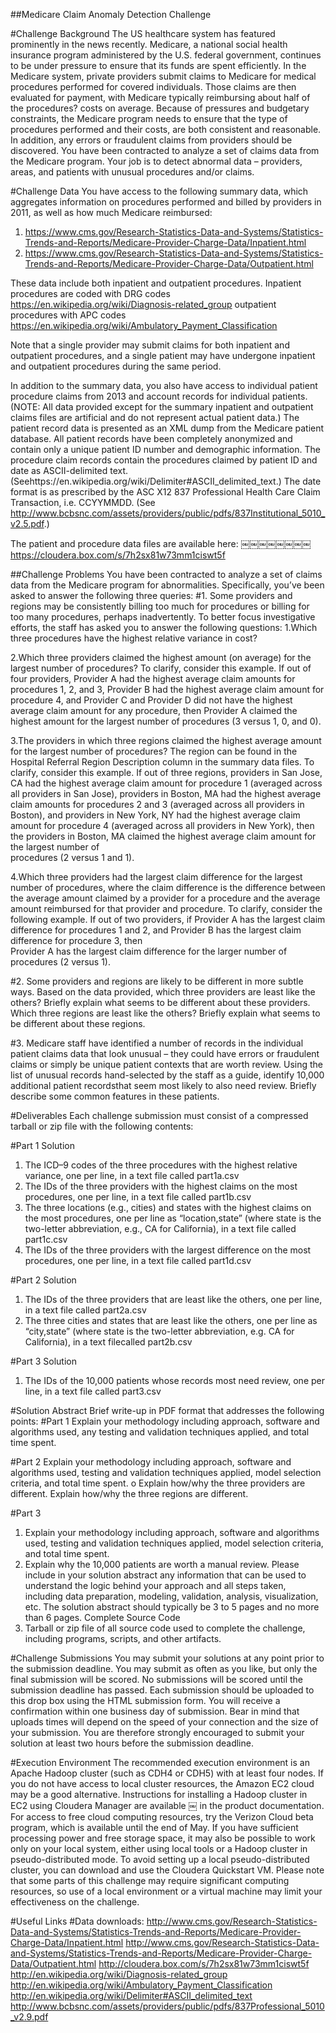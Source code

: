 ##Medicare Claim Anomaly Detection Challenge

#Challenge Background
The US healthcare system has featured prominently in the news recently. Medicare, a national social health insurance program administered by the U.S. federal government, continues to be under pressure to ensure that its funds are spent efficiently. In the Medicare system, private providers submit claims to Medicare for medical procedures performed for covered individuals. Those claims are then evaluated for payment, with Medicare typically reimbursing about half of the procedures? costs on average. Because of pressures and budgetary constraints, the Medicare program needs to ensure that the type of procedures performed and their costs, are both consistent and reasonable. In addition, any errors or fraudulent claims from providers should be discovered.
You have been contracted to analyze a set of claims data from the Medicare program. Your job is to detect abnormal data – providers, areas, and patients with unusual procedures and/or claims.

#Challenge Data
You have access to the following summary data, which aggregates information on procedures performed and billed by providers in 2011, as well as how much Medicare reimbursed:
  1. https://www.cms.gov/Research-Statistics-Data-and-Systems/Statistics-Trends-and-Reports/Medicare-Provider-Charge-Data/Inpatient.html
  2. https://www.cms.gov/Research-Statistics-Data-and-Systems/Statistics-Trends-and-Reports/Medicare-Provider-Charge-Data/Outpatient.html

These data include both inpatient and outpatient procedures. 
  Inpatient procedures are coded with DRG codes 
  https://en.wikipedia.org/wiki/Diagnosis-related_group
outpatient procedures with APC codes
  https://en.wikipedia.org/wiki/Ambulatory_Payment_Classification

Note that a single provider may submit claims for both inpatient and outpatient procedures, and a single patient may have undergone inpatient and outpatient procedures during the same period.

In addition to the summary data, you also have access to individual patient procedure claims from 2013 and account records for individual patients. (NOTE: All data provided except for the summary inpatient and outpatient claims files are artificial and do not represent actual patient data.) The patient record data is presented as an XML dump from the Medicare patient database. All patient records have been completely anonymized and contain only a unique patient ID number and demographic information. The procedure claim records contain the procedures claimed by patient ID and date as ASCII-delimited text. (Seehttps://en.wikipedia.org/wiki/Delimiter#ASCII_delimited_text.) The date format is as prescribed by the ASC X12 837 Professional Health Care Claim Transaction, i.e. CCYYMMDD.
(See http://www.bcbsnc.com/assets/providers/public/pdfs/837Institutional_5010_v2.5.pdf.) 

The patient and procedure data files are available here:
￼￼￼￼￼￼￼￼https://cloudera.box.com/s/7h2sx81w73mm1ciswt5f 

##Challenge Problems
You have been contracted to analyze a set of claims data from the Medicare program for abnormalities. Specifically, you’ve been asked to answer the following three queries:
#1. Some providers and regions may be consistently billing too much for procedures or billing for too many procedures, perhaps inadvertently. To better focus investigative efforts, the staff has asked you to answer the following questions:
  1.Which three procedures have the highest relative variance in cost?

  2.Which three providers claimed the highest amount (on average) for the largest number of procedures?
    To clarify, consider this example. If out of four providers, Provider A had the highest average claim amounts       for procedures 1, 2, and 3, Provider B had the highest average claim amount for procedure 4, and Provider C and     Provider D did not have the highest average claim amount for any procedure, then Provider A claimed the highest     amount for the largest number of procedures (3 versus 1, 0, and 0).
    
  3.The providers in which three regions claimed the highest average amount for the largest number of procedures? 
    The region can be found in the Hospital Referral Region Description column in the summary data files.
    To clarify, consider this example. If out of three regions, providers in San Jose, CA had the highest average       claim amount for procedure 1 (averaged across all providers in San Jose), providers in Boston, MA had the           highest average claim amounts for procedures 2 and 3 (averaged across all providers in Boston), and providers       in New York, NY had the highest average claim amount for procedure 4 (averaged across all providers in New          York), then the providers in Boston, MA claimed the highest average claim amount for the largest number of  
    procedures (2 versus 1 and 1).
    
  4.Which three providers had the largest claim difference for the largest number of procedures, where the claim        difference is the difference between the average amount claimed by a provider for a procedure and the average       amount reimbursed for that provider and procedure.
    To clarify, consider the following example. If out of two providers, if Provider A has the largest claim  
    difference for procedures 1 and 2, and Provider B has the largest claim difference for procedure 3, then    
    Provider A has the largest claim difference for the larger number of procedures (2 versus 1).

#2. Some providers and regions are likely to be different in more subtle ways. Based on the data provided, which three providers are least like the others? Briefly explain what seems to be different about these providers. Which three regions are least like the others? Briefly explain what seems to be different about these regions.

#3. Medicare staff have identified a number of records in the individual patient claims data that look unusual – they could have errors or fraudulent claims or simply be unique patient contexts that are worth review. Using the list of unusual records hand-selected by the staff as a guide, identify 10,000 additional patient recordsthat seem most likely to also need review. Briefly describe some common features in these patients.

#Deliverables
Each challenge submission must consist of a compressed tarball or zip file with the following contents:

#Part 1 Solution
1. The ICD–9 codes of the three procedures with the highest relative variance, one per line, in a text file called part1a.csv
2. The IDs of the three providers with the highest claims on the most procedures, one per line, in a text file called part1b.csv
3. The three locations (e.g., cities) and states with the highest claims on the most procedures, one per line as “location,state” (where state is the two-letter abbreviation, e.g., CA for California), in a text file called part1c.csv
4. The IDs of the three providers with the largest difference on the most procedures, one per line, in a text file called part1d.csv

#Part 2 Solution
1. The IDs of the three providers that are least like the others, one per line, in a text file called part2a.csv
2. The three cities and states that are least like the others, one per line as “city,state” (where state is the two-letter abbreviation, e.g. CA for California), in a text filecalled part2b.csv

#Part 3 Solution
1. The IDs of the 10,000 patients whose records most need review, one per line, in a text file called part3.csv


#Solution Abstract
Brief write-up in PDF format that addresses the following points: 
#Part 1
Explain your methodology including approach, software and algorithms used, any testing and validation techniques applied, and total time spent.

#Part 2
Explain your methodology including approach, software and algorithms used, testing and validation techniques applied, model selection criteria, and total time spent. o Explain how/why the three providers are different. Explain how/why the three regions are different.

#Part 3
1. Explain your methodology including approach, software and algorithms used, testing and validation techniques applied, model selection criteria, and total time spent.
2. Explain why the 10,000 patients are worth a manual review.
Please include in your solution abstract any information that can be used to understand the logic behind your approach and all steps taken, including data preparation, modeling, validation, analysis, visualization, etc. The solution abstract should typically be 3 to 5 pages and no more than 6 pages.
Complete Source Code
3. Tarball or zip file of all source code used to complete the challenge, including programs, scripts, and other artifacts.

#Challenge Submissions
You may submit your solutions at any point prior to the submission deadline. You may submit as often as you like, but only the final submission will be scored. No submissions will be scored until the submission deadline has passed.
Each submission should be uploaded to this drop box using the HTML submission form. You will receive a confirmation within one business day of submission.
Bear in mind that uploads times will depend on the speed of your connection and the size of your submission. You are therefore strongly encouraged to submit your solution at least two hours before the submission deadline.


#Execution Environment
The recommended execution environment is an Apache Hadoop cluster (such as CDH4 or CDH5) with at least four nodes. If you do not have access to local cluster resources, the Amazon EC2 cloud may be a good alternative. Instructions for installing a Hadoop cluster in EC2 using Cloudera Manager are available
￼
in the product documentation. For access to free cloud computing resources, try the Verizon Cloud beta program, which is available until the end of May.
If you have sufficient processing power and free storage space, it may also be possible to work only on your local system, either using local tools or a Hadoop cluster in pseudo-distributed mode. To avoid setting up a local pseudo-distributed cluster, you can download and use the Cloudera Quickstart VM. Please note that some parts of this challenge may require significant computing resources, so use of a local environment or a virtual machine may limit your effectiveness on the challenge.

#Useful Links
#Data downloads:
http://www.cms.gov/Research-Statistics-Data-and-Systems/Statistics-Trends-and-Reports/Medicare-Provider-Charge-Data/Inpatient.html
http://www.cms.gov/Research-Statistics-Data-and-Systems/Statistics-Trends-and-Reports/Medicare-Provider-Charge-Data/Outpatient.html
http://cloudera.box.com/s/7h2sx81w73mm1ciswt5f
http://en.wikipedia.org/wiki/Diagnosis-related_group
http://en.wikipedia.org/wiki/Ambulatory_Payment_Classification
http://en.wikipedia.org/wiki/Delimiter#ASCII_delimited_text
http://www.bcbsnc.com/assets/providers/public/pdfs/837Professional_5010_v2.9.pdf
